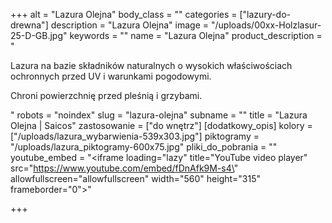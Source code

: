+++
alt = "Lazura Olejna"
body_class = ""
categories = ["lazury-do-drewna"]
description = "Lazura Olejna"
image = "/uploads/00xx-Holzlasur-25-D-GB.jpg"
keywords = ""
name = "Lazura Olejna"
product_description = "<p>Lazura na bazie składników naturalnych o wysokich właściwościach ochronnych przed UV i warunkami pogodowymi.</p><p>Chroni powierzchnię przed pleśnią i grzybami.</p>"
robots = "noindex"
slug = "lazura-olejna"
subname = ""
title = "Lazura Olejna | Saicos"
zastosowanie = ["do wnętrz"]
[dodatkowy_opis]
kolory = ["/uploads/lazura_wybarwienia-539x303.jpg"]
piktogramy = "/uploads/lazura_piktogramy-600x75.jpg"
pliki_do_pobrania = ""
youtube_embed = "<iframe loading=\"lazy\" title=\"YouTube video player\" src=\"https://www.youtube.com/embed/fDnAfk9M-s4\" allowfullscreen=\"allowfullscreen\" width=\"560\" height=\"315\" frameborder=\"0\"></iframe>"

+++
